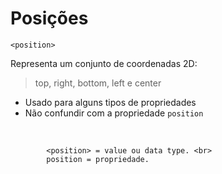 # Posições

`<position>`

Representa um conjunto de coordenadas 2D:
> top, right, bottom, left e center

* Usado para alguns tipos de propriedades
* Não confundir com a propriedade `position`

<br>

            <position> = value ou data type. <br>
            position = propriedade.

